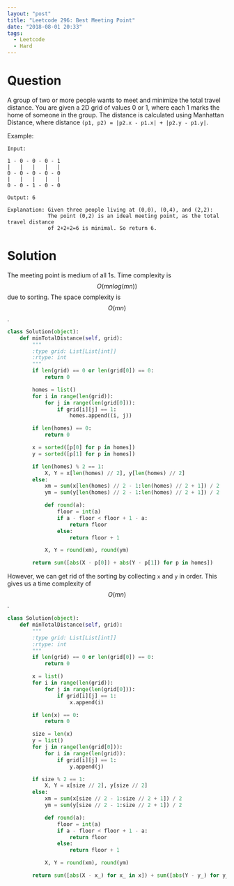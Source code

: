 ```yaml
---
layout: "post"
title: "Leetcode 296: Best Meeting Point"
date: "2018-08-01 20:33"
tags:
  - Leetcode
  - Hard
---
```


# Question
A group of two or more people wants to meet and minimize the total travel distance. You are given a 2D grid of values 0 or 1, where each 1 marks the home of someone in the group. The distance is calculated using Manhattan Distance, where distance `(p1, p2) = |p2.x - p1.x| + |p2.y - p1.y|`.

Example:

```
Input:

1 - 0 - 0 - 0 - 1
|   |   |   |   |
0 - 0 - 0 - 0 - 0
|   |   |   |   |
0 - 0 - 1 - 0 - 0

Output: 6

Explanation: Given three people living at (0,0), (0,4), and (2,2):
             The point (0,2) is an ideal meeting point, as the total travel distance
             of 2+2+2=6 is minimal. So return 6.
```

# Solution
The meeting point is medium of all 1s. Time complexity is $$O(mnlog(mn))$$ due to sorting. The space complexity is $$O(mn)$$.
```python
class Solution(object):
    def minTotalDistance(self, grid):
        """
        :type grid: List[List[int]]
        :rtype: int
        """
        if len(grid) == 0 or len(grid[0]) == 0:
            return 0

        homes = list()
        for i in range(len(grid)):
            for j in range(len(grid[0])):
                if grid[i][j] == 1:
                    homes.append((i, j))

        if len(homes) == 0:
            return 0

        x = sorted([p[0] for p in homes])
        y = sorted([p[1] for p in homes])

        if len(homes) % 2 == 1:
            X, Y = x[len(homes) // 2], y[len(homes) // 2]
        else:
            xm = sum(x[len(homes) // 2 - 1:len(homes) // 2 + 1]) / 2
            ym = sum(y[len(homes) // 2 - 1:len(homes) // 2 + 1]) / 2

            def round(a):
                floor = int(a)
                if a - floor < floor + 1 - a:
                    return floor
                else:
                    return floor + 1

            X, Y = round(xm), round(ym)

        return sum([abs(X - p[0]) + abs(Y - p[1]) for p in homes])
```

However, we can get rid of the sorting by collecting `x` and `y` in order. This gives us a time complexity of $$O(mn)$$.

```python
class Solution(object):
    def minTotalDistance(self, grid):
        """
        :type grid: List[List[int]]
        :rtype: int
        """
        if len(grid) == 0 or len(grid[0]) == 0:
            return 0

        x = list()
        for i in range(len(grid)):
            for j in range(len(grid[0])):
                if grid[i][j] == 1:
                    x.append(i)

        if len(x) == 0:
            return 0

        size = len(x)
        y = list()
        for j in range(len(grid[0])):
            for i in range(len(grid)):
                if grid[i][j] == 1:
                    y.append(j)

        if size % 2 == 1:
            X, Y = x[size // 2], y[size // 2]
        else:
            xm = sum(x[size // 2 - 1:size // 2 + 1]) / 2
            ym = sum(y[size // 2 - 1:size // 2 + 1]) / 2

            def round(a):
                floor = int(a)
                if a - floor < floor + 1 - a:
                    return floor
                else:
                    return floor + 1

            X, Y = round(xm), round(ym)

        return sum([abs(X - x_) for x_ in x]) + sum([abs(Y - y_) for y_ in y])
```

